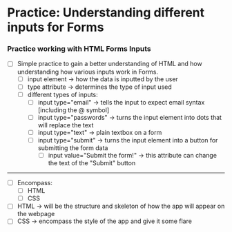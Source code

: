 # Practice: Understanding different inputs for Forms

### Practice working with HTML Forms Inputs

-   [ ] Simple practice to gain a better understanding of HTML and how understanding how various inputs work in Forms.
    -   [ ] input element -> how the data is inputted by the user
    -   [ ] type attribute -> determines the type of input used
    -   [ ] different types of inputs:
        -   [ ] input type="email" -> tells the input to expect email syntax [including the @ symbol]
        -   [ ] input type="passwords" -> turns the input element into dots that will replace the text
        -   [ ] input type="text" -> plain textbox on a form
        -   [ ] input type="submit" -> turns the input element into a button for submitting the form data
            -   [ ] input value="Submit the form!" -> this attribute can change the text of the "Submit" button

---

-   [ ] Encompass:
    -   [ ] HTML
    -   [ ] CSS
-   [ ] HTML → will be the structure and skeleton of how the app will appear on the webpage
-   [ ] CSS -> encompass the style of the app and give it some flare